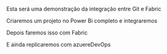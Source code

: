 Esta será uma demonstração da integração entre Git e Fabric

Criaremos um projeto no Power Bi completo e integraremos

Depois faremos isso com Fabric

E ainda replicaremos com azuereDevOps
